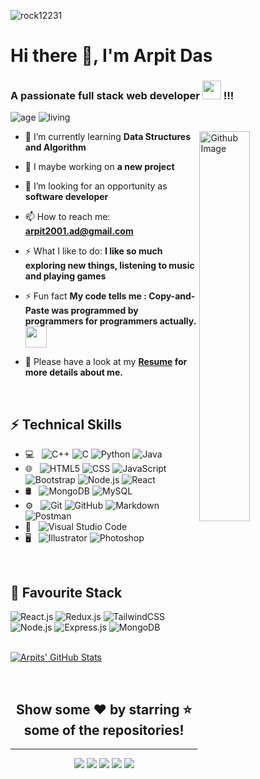 <p align="left"> <img src="https://komarev.com/ghpvc/?username=rock12231&label=Profile%20views&color=0e75b6&style=flat" alt="rock12231" /> </p>

<h1>Hi there 👋, I'm Arpit Das</h1>

<h3>A passionate full stack web developer <img src="https://media.giphy.com/media/WUlplcMpOCEmTGBtBW/giphy.gif" width="30"> !!!</h3>

![age](https://img.shields.io/badge/age-20-blueviolet)
![living](https://img.shields.io/badge/living-Delhi-ff69b4)
<p >
<img width="40%" align="right" alt="Github Image" src="https://media.giphy.com/media/V21UwO1oh2nswmq08I/giphy.gif"  />
</p>

- 🌱 I’m currently learning **Data Structures and Algorithm**

- 🔭 I maybe working on **a new project**

- 👯 I’m looking for an opportunity as **software developer**

- 📫 How to reach me: **arpit2001.ad@gmail.com**

- ⚡ What I like to do: **I like so much exploring new things, listening to music and playing games**

- ⚡ Fun fact **My code tells me : Copy-and-Paste was programmed by programmers for programmers actually.**<img src="https://media.giphy.com/media/m6OomwWCojfS8/giphy.gif" width="34">

- 📝 Please have a look at my **[Resume](https://drive.google.com/file/d/1bp2r4Ct6jE7MgOT_dw5jB5anklBLiggd/view?usp=sharing) for more details about me.**




<br>

## ⚡ Technical Skills

- 💻 &nbsp;
  ![C++](https://img.shields.io/badge/-C++-222222?style=flat&logo=C%2B%2B&logoColor=00599C)
  ![C](https://img.shields.io/badge/-C-222222?style=flat&logo=C%2B%2B&logoColor=00599C)
  ![Python](https://img.shields.io/badge/-Python-222222?style=flat&logo=python)
  ![Java](https://img.shields.io/badge/-Java-222222?style=flat&logo=Java&logoColor=007396)
- 🌐 &nbsp;
  ![HTML5](https://img.shields.io/badge/-HTML5-222222?style=flat&logo=HTML5)
  ![CSS](https://img.shields.io/badge/-CSS-222222?style=flat&logo=CSS3&logoColor=1572B6)
  ![JavaScript](https://img.shields.io/badge/-JavaScript-222222?style=flat&logo=javascript)
  ![Bootstrap](https://img.shields.io/badge/-Bootstrap-222222?style=flat&logo=bootstrap&logoColor=563D7C)
  ![Node.js](https://img.shields.io/badge/-Node.js-222222?style=flat&logo=node.js)
  ![React](https://img.shields.io/badge/-React-222222?style=flat&logo=react)
- 🛢 &nbsp;
  ![MongoDB](https://img.shields.io/badge/-MongoDB-222222?style=flat&logo=mongodb)
  ![MySQL](https://img.shields.io/badge/-MySQL-222222?style=flat&logo=mysql)  
- ⚙️ &nbsp;
  ![Git](https://img.shields.io/badge/-Git-222222?style=flat&logo=git)
  ![GitHub](https://img.shields.io/badge/-GitHub-222222?style=flat&logo=github)
  ![Markdown](https://img.shields.io/badge/-Markdown-222222?style=flat&logo=markdown)
  ![Postman](https://img.shields.io/badge/-Postman-222222?style=flat&logo=postman)
- 🔧 &nbsp;
  ![Visual Studio Code](https://img.shields.io/badge/-Visual%20Studio%20Code-222222?style=flat&logo=visual-studio-code&logoColor=007ACC)
- 🖥 &nbsp;
  ![Illustrator](https://img.shields.io/badge/-Illustrator-222222?style=flat&logo=adobe-illustrator)
  ![Photoshop](https://img.shields.io/badge/-Photoshop-222222?style=flat&logo=adobe-photoshop)

<br>


## 🎀 Favourite Stack

<div align="left">

<img alt="React.js" src="https://img.shields.io/badge/React-20232A?style=for-the-badge&logo=react&logoColor=61DAFB" />
<img alt="Redux.js" src="https://img.shields.io/badge/Redux-593D88?style=for-the-badge&logo=redux&logoColor=white" />
<img alt="TailwindCSS" src="https://img.shields.io/badge/Tailwind_CSS-38B2AC?style=for-the-badge&logo=tailwind-css&logoColor=white"/>
<img alt="Node.js" src="https://img.shields.io/badge/Node.js-43853D?style=for-the-badge&logo=node.js&logoColor=white" />
<img alt="Express.js" src="https://img.shields.io/badge/express.js-%23404d59.svg?style=for-the-badge&logo=express&logoColor=%2361DAFB"/>
<img alt="MongoDB" src="https://img.shields.io/badge/MongoDB-4EA94B?style=for-the-badge&logo=mongodb&logoColor=white" />

</div>

<br>

[![Arpits' GitHub Stats](https://github-readme-stats.vercel.app/api?username=Arpit-AD&show_icons=true&title_color=fff&icon_color=blue&text_color=909090&bg_color=101010 )]()


<br>

<div align="center">

## Show some ❤️ by starring ⭐ some of the repositories!
-------------------------------------------------------------------------------------------------------------------------
<!-- [<img src="https://img.shields.io/badge/Portfolio-%23000000.svg?&style=for-the-badge&logo=react&logoColor=61DAFB">](https://prionto-71.web.app/) -->
[<img src="https://img.shields.io/badge/Gmail-D14836?style=for-the-badge&logo=gmail&logoColor=white">](https://mail.google.com/mail/?view=cm&fs=1&to=arpit2001.ad@gmail.com)
[<img src="https://img.shields.io/badge/linkedin-%230077B5.svg?&style=for-the-badge&logo=linkedin&logoColor=white">](https://www.linkedin.com/in/arpit-das-9210a01a5/)
[<img src="https://img.shields.io/badge/twitter-%231877F2.svg?&style=for-the-badge&logo=twitter&logoColor=white">](https://twitter.com/Arpitad10)
[<img src="https://img.shields.io/badge/instagram-%23E4405F.svg?&style=for-the-badge&logo=instagram&logoColor=white">](https://www.instagram.com/arpit_ad_/)
[<img src="https://img.shields.io/badge/LeetCode-000000?style=for-the-badge&logo=LeetCode&logoColor=#d16c06">](https://leetcode.com/adarpit/)

</div>
